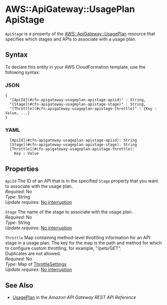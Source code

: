# AWS::ApiGateway::UsagePlan ApiStage<a name="aws-properties-apigateway-usageplan-apistage"></a>

`ApiStage` is a property of the [AWS::ApiGateway::UsagePlan](https://docs.aws.amazon.com/AWSCloudFormation/latest/UserGuide/aws-resource-apigateway-usageplan.html) resource that specifies which stages and APIs to associate with a usage plan\.

## Syntax<a name="aws-properties-apigateway-usageplan-apistage-syntax"></a>

To declare this entity in your AWS CloudFormation template, use the following syntax:

### JSON<a name="aws-properties-apigateway-usageplan-apistage-syntax.json"></a>

```
{
  "[ApiId](#cfn-apigateway-usageplan-apistage-apiid)" : String,
  "[Stage](#cfn-apigateway-usageplan-apistage-stage)" : String,
  "[Throttle](#cfn-apigateway-usageplan-apistage-throttle)" : {Key : Value, ...}
}
```

### YAML<a name="aws-properties-apigateway-usageplan-apistage-syntax.yaml"></a>

```
  [ApiId](#cfn-apigateway-usageplan-apistage-apiid): String
  [Stage](#cfn-apigateway-usageplan-apistage-stage): String
  [Throttle](#cfn-apigateway-usageplan-apistage-throttle): 
    Key : Value
```

## Properties<a name="aws-properties-apigateway-usageplan-apistage-properties"></a>

`ApiId`  <a name="cfn-apigateway-usageplan-apistage-apiid"></a>
The ID of an API that is in the specified `Stage` property that you want to associate with the usage plan\.  
*Required*: No  
*Type*: String  
*Update requires*: [No interruption](https://docs.aws.amazon.com/AWSCloudFormation/latest/UserGuide/using-cfn-updating-stacks-update-behaviors.html#update-no-interrupt)

`Stage`  <a name="cfn-apigateway-usageplan-apistage-stage"></a>
The name of the stage to associate with the usage plan\.  
*Required*: No  
*Type*: String  
*Update requires*: [No interruption](https://docs.aws.amazon.com/AWSCloudFormation/latest/UserGuide/using-cfn-updating-stacks-update-behaviors.html#update-no-interrupt)

`Throttle`  <a name="cfn-apigateway-usageplan-apistage-throttle"></a>
Map containing method\-level throttling information for an API stage in a usage plan\. The key for the map is the path and method for which to configure custom throttling, for example, "/pets/GET"\.  
Duplicates are not allowed\.  
*Required*: No  
*Type*: Map of [ThrottleSettings](aws-properties-apigateway-usageplan-throttlesettings.md)  
*Update requires*: [No interruption](https://docs.aws.amazon.com/AWSCloudFormation/latest/UserGuide/using-cfn-updating-stacks-update-behaviors.html#update-no-interrupt)

## See Also<a name="aws-properties-apigateway-usageplan-apistage--seealso"></a>
+ [UsagePlan](https://docs.aws.amazon.com/apigateway/api-reference/resource/usage-plan/) in the *Amazon API Gateway REST API Reference*
